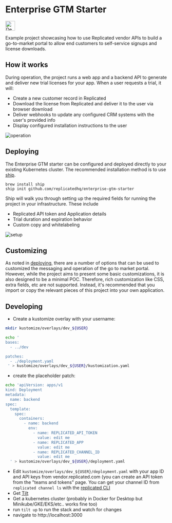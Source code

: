Enterprise GTM Starter
====================

<a target="_blank" href="https://replicated.com/watch/create/init?upstream=github.com%2Freplicatedhq%2Fenterprise-gtm-starter"><img height="30" src="https://www.replicated.com/images/ship/oss/dws-green.svg" alt="Deploy"></a><br>

Example project showcasing how to use Replicated vendor APIs to build a go-to-market portal to allow end customers to self-service signups and license downloads.

How it works
------------

During operation, the project runs a web app and a backend API to generate and deliver new trial licenses for your app. When a user requests a trial, it will:

- Create a new customer record in Replicated
- Download the license from Replicated and deliver it to the user via browser download
- Deliver webhooks to update any configured CRM systems with the user's provided info
- Display configured installation instructions to the user

![operation](./doc/operation.png)

Deploying
---------------------

The Enterprise GTM starter can be configured and deployed directly to your existing Kubernetes cluster. The recommended installation method is to use [ship](https://github.com/replicatedhq/ship).

```
brew install ship
ship init github.com/replicatedhq/enterprise-gtm-starter
```

Ship will walk you through setting up the required fields for running the project in your infrastructure. These include

- Replicated API token and Application details
- Trial duration and expiration behavior
- Custom copy and whitelabeling

![setup](./doc/setup.png)

Customizing
---------------------

As noted in [deploying](#deploying), there are a number of options that can be used to customized the messaging and operation of the go to market portal. However, while the project aims to present some basic customizations, it is also designed to be a minimal POC. Therefore, rich customization like CSS, extra fields, etc are not supported. Instead, it's recommended that you import or copy the relevant pieces of this project into your own application.

Developing
------------

- Create a kustomize overlay with your username:

```bash
mkdir kustomize/overlays/dev_${USER}
```

```bash
echo '
bases:
  - ../dev

patches:
  - ./deployment.yaml
 ' > kustomize/overlays/dev_${USER}/kustomization.yaml
```
- create the placeholder patch:
```bash
echo 'apiVersion: apps/v1
kind: Deployment
metadata:
  name: backend
spec:
  template:
    spec:
      containers:
        - name: backend
          env:
            - name: REPLICATED_API_TOKEN
              value: edit me
            - name: REPLICATED_APP
              value: edit me
            - name: REPLICATED_CHANNEL_ID
              value: edit me
  ' > kustomize/overlays/dev_${USER}/deployment.yaml
```
- Edit `kustomize/overlays/dev_${USER}/deployment.yaml` with your app ID and API keys from vendor.replicated.com (you can create an API token from the "teams and tokens" page. You can get your channel ID from `replicated channel ls` with the [replicated CLI](https://github.com/replicatedhq/replicated)
- Get [Tilt](https://github.com/windmilleng/tilt)
- Get a kubernetes cluster (probably in Docker for Desktop but Minikube/GKE/EKS/etc.. works fine too)
- run `tilt up` to run the stack and watch for changes
- navigate to http://localhost:3000
